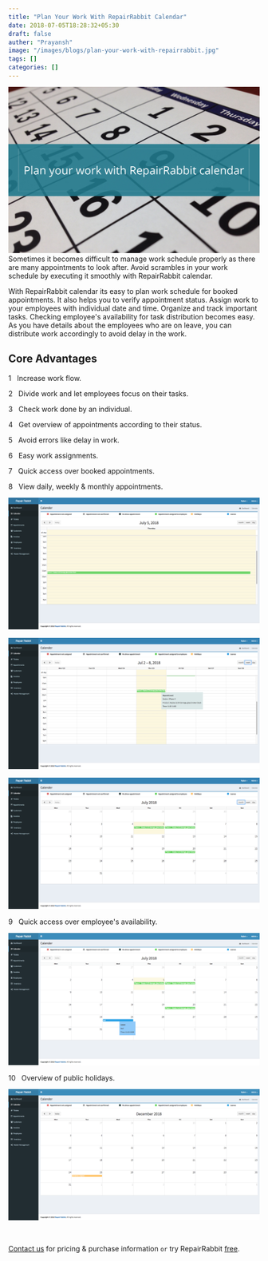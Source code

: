 ```yaml
---
title: "Plan Your Work With RepairRabbit Calendar"
date: 2018-07-05T18:28:32+05:30
draft: false
auther: "Prayansh"
image: "/images/blogs/plan-your-work-with-repairrabbit.jpg"
tags: []
categories: []
---
```


<img src="/images/blogs/plan-your-work-with-repairrabbit.jpg" alt="Plan Your Work With RepairRabbit Calendar" />
 
<br>
Sometimes it becomes difficult to manage work schedule properly as there are many appointments to look after. Avoid scrambles in your work schedule by executing it smoothly with RepairRabbit calendar. 

With RepairRabbit calendar its easy to plan work schedule for booked appointments. It also helps you to verify appointment status. Assign work to your employees with individual date and time. Organize and track important tasks.
Checking employee's availability for task distribution becomes easy. As you have details about the employees who are on leave, you can distribute work accordingly to avoid delay in the work. 


## Core Advantages

1&nbsp;&nbsp;&nbsp;Increase work flow.

2&nbsp;&nbsp;&nbsp;Divide work and let employees focus on their tasks.

3&nbsp;&nbsp;&nbsp;Check work done by an individual.

4&nbsp;&nbsp;&nbsp;Get overview of appointments according to their status.

5&nbsp;&nbsp;&nbsp;Avoid errors like delay in work.

6&nbsp;&nbsp;&nbsp;Easy work assignments.

7&nbsp;&nbsp;&nbsp;Quick access over booked appointments.

8&nbsp;&nbsp;&nbsp;View daily, weekly & monthly appointments.

![View daily appointments](/images/blogs/4/view_daily_app.png)

![View weekly appointments](/images/blogs/4/view_weekly_app.png)

![View monthly appointments](/images/blogs/4/view_monthly_app.png)

9&nbsp;&nbsp;&nbsp;Quick access over employee's availability.

![Employees on leave](/images/blogs/4/employee_on_leave-min.png)

10&nbsp;&nbsp;&nbsp;Overview of public holidays.

![Public holidays](/images/blogs/4/holiday_ss-min.png)

<br>

<a href="mailto:contact@repairrabbit.co?subject=Query of RepairRabbit" target="_blank">Contact us</a> for pricing & purchase information `or` try RepairRabbit <a href="https://demo.repairrabbit.co/admin" rel="noopener" target="_blank" title="RepairRabbit Demo">free</a>.

<br>
